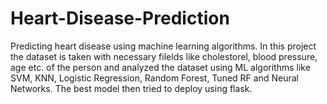 # Heart-Disease-Prediction
Predicting heart disease using machine learning algorithms. In this project the dataset is taken with necessary filelds like cholestorel, blood pressure, age etc. of the person and analyzed the dataset using ML algorithms like SVM, KNN, Logistic Regression, Random Forest, Tuned RF and Neural Networks. The best model then tried to deploy using flask.
